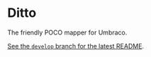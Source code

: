 # Ditto

The friendly POCO mapper for Umbraco.

[See the `develop` branch for the latest README](https://github.com/leekelleher/umbraco-ditto/tree/develop).

